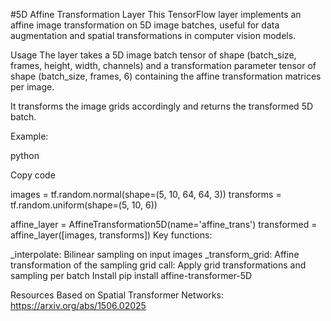 #5D Affine Transformation Layer
This TensorFlow layer implements an affine image transformation on 5D image batches, useful for data augmentation and spatial transformations in computer vision models.

Usage
The layer takes a 5D image batch tensor of shape (batch_size, frames, height, width, channels) and a transformation parameter tensor of shape (batch_size, frames, 6) containing the affine transformation matrices per image.

It transforms the image grids accordingly and returns the transformed 5D batch.

Example:

python

Copy code

images = tf.random.normal(shape=(5, 10, 64, 64, 3))
transforms = tf.random.uniform(shape=(5, 10, 6)) 

affine_layer = AffineTransformation5D(name='affine_trans')
transformed = affine_layer([images, transforms])
Key functions:

_interpolate: Bilinear sampling on input images
_transform_grid: Affine transformation of the sampling grid
call: Apply grid transformations and sampling per batch
Install
pip install affine-transformer-5D

Resources
Based on Spatial Transformer Networks: https://arxiv.org/abs/1506.02025
